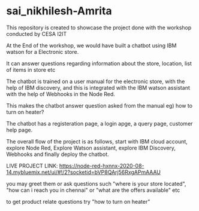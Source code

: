 # sai_nikhilesh-Amrita

This repository is created to showcase the project done with the workshop conducted by CESA I2IT

At the End of the workshop, we would have built a chatbot using IBM watson for a Electronic store.

It can answer questions regarding information about the store, location, list of items in store etc

The chatbot is trained on a user manual for the electronic store, with the help of IBM discovery, and this is integrated with the IBM watson assistant with the help of Webhooks in the Node Red.

This makes the chatbot answer question asked from the manual eg) how to turn on heater?

The chatbot has a registeration page, a login apge, a query page, customer help page.

The overall flow of the project is as follows, start with IBM cloud account, explore Node Red, Explore Watson assistant, explore IBM Discovery, Webhooks and finally deploy the chatbot.

LIVE PROJECT LINK: https://node-red-hxnnx-2020-08-14.mybluemix.net/ui/#!/2?socketid=bVP8QArj56RxgAPmAAAU 

you may greet them or ask questions such "where is your store located", "how can i reach you in chennai" or "what are the offers available" etc

to get product relate questions try "how to turn on heater"
